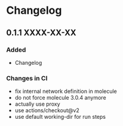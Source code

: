 # Changelog

## 0.1.1 XXXX-XX-XX

### Added

- Changelog

### Changes in CI

- fix internal network definition in molecule
- do not force molecule 3.0.4 anymore
- actually use proxy
- use actions/checkout@v2
- use default working-dir for run steps
